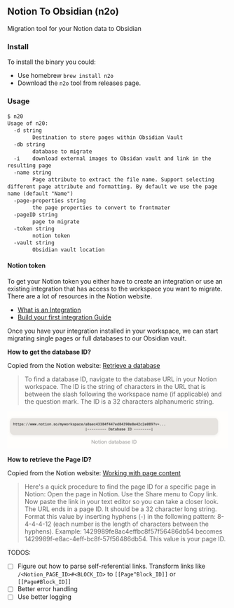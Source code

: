 ## Notion To Obsidian (n2o)

Migration tool for your Notion data to Obsidian

### Install

To install the binary you could:
- Use homebrew `brew install n2o`
- Download the `n2o` tool from releases page.


### Usage

```
$ n20
Usage of n20:
  -d string
    	Destination to store pages within Obsidian Vault
  -db string
    	database to migrate
  -i	download external images to Obsidan vault and link in the resulting page
  -name string
    	Page attribute to extract the file name. Support selecting different page attribute and formatting. By default we use the page name (default "Name")
  -page-properties string
    	the page properties to convert to frontmater
  -pageID string
    	page to migrate
  -token string
    	notion token
  -vault string
    	Obsidian vault location
```

#### Notion token

To get your Notion token you either have to create an integration or use an existing integration that has access to the workspace you want to migrate. There are a lot of resources in the Notion website.

- [What is an Integration](https://developers.notion.com/docs/getting-started#what-is-a-notion-integration)
- [Build your first integration Guide](https://developers.notion.com/docs/create-a-notion-integration)

Once you have your integration installed in your workspace, we can start migrating single pages or full databases to our Obsidian vault.

**How to get the database ID?**

Copied from the Notion website: [Retrieve a database](https://developers.notion.com/reference/retrieve-a-database)

> To find a database ID, navigate to the database URL in your Notion workspace. The ID is the string of characters in the URL that is between the slash following the workspace name (if applicable) and the question mark. The ID is a 32 characters alphanumeric string.

![databaseID](img/databaseID.png)

**How to retrieve the Page ID?**

Copied from the Notion website: [Working with page content](https://developers.notion.com/docs/working-with-page-content)
> Here's a quick procedure to find the page ID for a specific page in Notion: 
Open the page in Notion. Use the Share menu to Copy link. Now paste the link in your text editor so you can take a closer look. The URL ends in a page ID.
It should be a 32 character long string. Format this value by inserting hyphens (-) in the following pattern: 8-4-4-4-12 (each number is the length of characters between the hyphens).
Example: 1429989fe8ac4effbc8f57f56486db54 becomes 1429989f-e8ac-4eff-bc8f-57f56486db54.
This value is your page ID.



TODOS:
- [ ] Figure out how to parse self-referential links. Transform links like `/<Notion_PAGE_ID>#<BLOCK_ID>` to `[[Page^Block_ID]]` or `[[Page#Block_ID]]`
- [ ] Better error handling
- [ ] Use better logging
